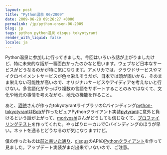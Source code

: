```yaml
---
layout: post
title: "Python温泉 06/2009"
date: 2009-06-28 09:26:27 +0000
permalink: /jp/python-onsen-06-2009
blog: jp
tags: python python温泉 disqus tokyotyrant
render_with_liquid: false
locale: ja
---
```


Python温泉に参加しに行ってきました。今回はいろいろ話が上がりましたけど、特に未来的な話が一番面白かったのかなと思います。ウェブなど日本なサービスがどうなるのかが特に気になります。アメリカでは、クラウドサービスやマイクロペイメントサービスが色々栄えそうだが、日本では頭が固いから、そのまま栄えない可能性が高いので、オリジナルサービスやアイディアを考えないと行けない。多言語化がやっぱり複数の言語をサポートすることのみではなくて、文化や地元の事情を考えながら、地元の機能を作ること。

あと、[酒徳](http://d.hatena.ne.jp/perezvon/)さんが作ったtokyotyrantライブラリのCバインディング[python-tokyotyrant](http://code.google.com/p/python-tokyotyrant/)は[Bob](http://bob.pythonmac.org/)が作ったピュアPythonクライアント実装[pytyrant](http://code.google.com/p/pytyrant/)に意外と負けるという話が上がって、[moriyoshi](http://www.mozo.jp/)さんがどうしても信じなくて、[プロファイリングテスト](http://www.smipple.net/snippet/moriyoshi/Benchmark%20code%20for%20pytyrant%20and%20python-tokyotyrant)を作ってくれた。やっぱりローカルでCバインディングのほうが早い。ネットを通るとどうなるのが気になりますけど。

僕の作ったものは[前と書いた通り](http://www.ianlewis.org/jp/python-onsen-tomorrow)、[disqus](http://www.disqus.com)のAPIの[Pythonクライアント](http://bitbucket.org/IanLewis/disqus-python-client/)を作って見ました。アップデート実装がまだ出来ていないので、ご注意。

